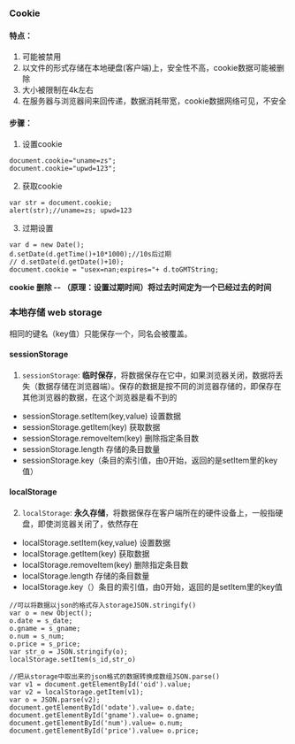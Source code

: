 ### Cookie
#### 特点：
1. 可能被禁用
2. 以文件的形式存储在本地硬盘(客户端)上，安全性不高，cookie数据可能被删除
3. 大小被限制在4k左右
4. 在服务器与浏览器间来回传递，数据消耗带宽，cookie数据网络可见，不安全

#### 步骤：
1. 设置cookie
```
document.cookie="uname=zs";
document.cookie="upwd=123";
```

2. 获取cookie
```
var str = document.cookie;
alert(str);//uname=zs; upwd=123
```

3. 过期设置
```
var d = new Date();
d.setDate(d.getTime()+10*1000);//10s后过期
// d.setDate(d.getDate()+10);
document.cookie = "usex=nan;expires="+ d.toGMTString;
```

<b>cookie 删除 -- （原理：设置过期时间）将过去时间定为一个已经过去的时间</b>

### 本地存储 web storage
相同的键名（key值）只能保存一个，同名会被覆盖。

#### sessionStorage
1. ```sessionStorage```: <b>临时保存</b>，将数据保存在它中，如果浏览器关闭，数据将丢失（数据存储在浏览器端）。保存的数据是按不同的浏览器存储的，即保存在其他浏览器的数据，在这个浏览器是看不到的
* sessionStorage.setItem(key,value) 设置数据
* sessionStorage.getItem(key) 获取数据
* sessionStorage.removeItem(key) 删除指定条目数
* sessionStorage.length  存储的条目数量
* sessionStorage.key（条目的索引值，由0开始，返回的是setItem里的key值）

#### localStorage
2. ```localStorage```: <b>永久存储</b>，将数据保存在客户端所在的硬件设备上，一般指硬盘，即使浏览器关闭了，依然存在
* localStorage.setItem(key,value) 设置数据
* localStorage.getItem(key) 获取数据
* localStorage.removeItem(key) 删除指定条目数
* localStorage.length  存储的条目数量
* localStorage.key（）条目的索引值，由0开始，返回的是setItem里的key值

```
//可以将数据以json的格式存入storageJSON.stringify()
var o = new Object();
o.date = s_date;
o.gname = s_gname;
o.num = s_num;
o.price = s_price;
var str_o = JSON.stringify(o);
localStorage.setItem(s_id,str_o)

//把从storage中取出来的json格式的数据转换成数组JSON.parse()
var v1 = document.getElementById('oid').value;
var v2 = localStorage.getItem(v1);
var o = JSON.parse(v2);
document.getElementById('odate').value= o.date;
document.getElementById('gname').value= o.gname;
document.getElementById('num').value= o.num;
document.getElementById('price').value= o.price;
```